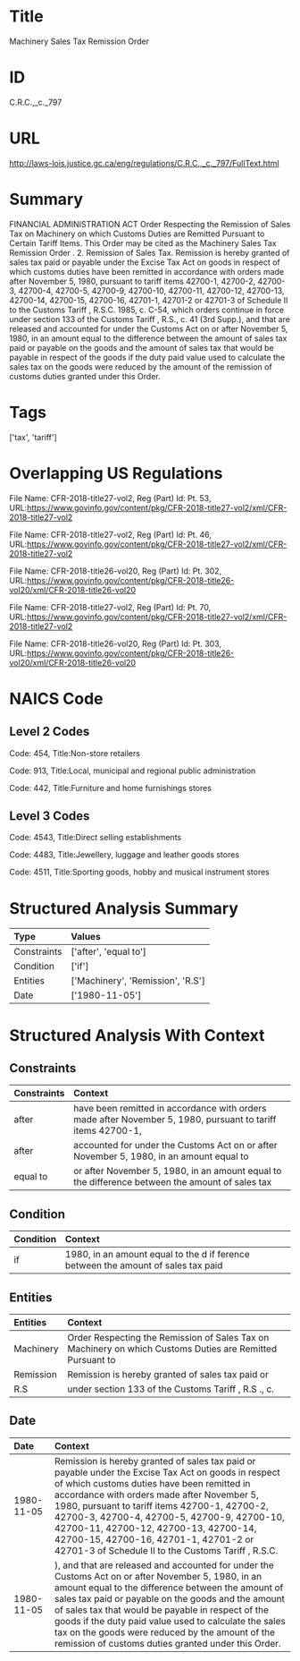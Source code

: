 # Title
Machinery Sales Tax Remission Order


# ID
C.R.C.,_c._797

# URL
http://laws-lois.justice.gc.ca/eng/regulations/C.R.C.,_c._797/FullText.html


# Summary
FINANCIAL ADMINISTRATION ACT Order Respecting the Remission of Sales Tax on Machinery on which Customs Duties are Remitted Pursuant to Certain Tariff Items.
This Order may be cited as the  Machinery Sales Tax Remission Order .
2. Remission of Sales Tax. Remission is hereby granted of sales tax paid or payable under the  Excise Tax Act  on goods in respect of which customs duties have been remitted in accordance with orders made after November 5, 1980, pursuant to tariff items 42700-1, 42700-2, 42700-3, 42700-4, 42700-5, 42700-9, 42700-10, 42700-11, 42700-12, 42700-13, 42700-14, 42700-15, 42700-16, 42701-1, 42701-2 or 42701-3 of Schedule II to the  Customs Tariff , R.S.C. 1985, c.
C-54, which orders continue in force under section 133 of the  Customs Tariff , R.S., c.
41 (3rd Supp.), and that are released and accounted for under the  Customs Act  on or after November 5, 1980, in an amount equal to the difference between the amount of sales tax paid or payable on the goods and the amount of sales tax that would be payable in respect of the goods if the duty paid value used to calculate the sales tax on the goods were reduced by the amount of the remission of customs duties granted under this Order.


# Tags
['tax', 'tariff']


# Overlapping US Regulations
File Name: CFR-2018-title27-vol2, Reg (Part) Id: Pt. 53, URL:https://www.govinfo.gov/content/pkg/CFR-2018-title27-vol2/xml/CFR-2018-title27-vol2

File Name: CFR-2018-title27-vol2, Reg (Part) Id: Pt. 46, URL:https://www.govinfo.gov/content/pkg/CFR-2018-title27-vol2/xml/CFR-2018-title27-vol2

File Name: CFR-2018-title26-vol20, Reg (Part) Id: Pt. 302, URL:https://www.govinfo.gov/content/pkg/CFR-2018-title26-vol20/xml/CFR-2018-title26-vol20

File Name: CFR-2018-title27-vol2, Reg (Part) Id: Pt. 70, URL:https://www.govinfo.gov/content/pkg/CFR-2018-title27-vol2/xml/CFR-2018-title27-vol2

File Name: CFR-2018-title26-vol20, Reg (Part) Id: Pt. 303, URL:https://www.govinfo.gov/content/pkg/CFR-2018-title26-vol20/xml/CFR-2018-title26-vol20




# NAICS Code
## Level 2 Codes
Code: 454, Title:Non-store retailers

Code: 913, Title:Local, municipal and regional public administration

Code: 442, Title:Furniture and home furnishings stores




## Level 3 Codes
Code: 4543, Title:Direct selling establishments

Code: 4483, Title:Jewellery, luggage and leather goods stores

Code: 4511, Title:Sporting goods, hobby and musical instrument stores







# Structured Analysis Summary
| Type        | Values                            |
|:------------|:----------------------------------|
| Constraints | ['after', 'equal to']             |
| Condition   | ['if']                            |
| Entities    | ['Machinery', 'Remission', 'R.S'] |
| Date        | ['1980-11-05']                    |


# Structured Analysis With Context
 


## Constraints
| Constraints   | Context                                                                                                     |
|:--------------|:------------------------------------------------------------------------------------------------------------|
| after         | have been remitted in accordance with orders made after November 5, 1980, pursuant to tariff items 42700-1, |
| after         | accounted for under the Customs Act on or after November 5, 1980, in an amount equal to                     |
| equal to      | or after November 5, 1980, in an amount equal to the difference between the amount of sales tax             |


## Condition
| Condition   | Context                                                                           |
|:------------|:----------------------------------------------------------------------------------|
| if          | 1980, in an amount equal to the d if ference between the amount of sales tax paid |


## Entities
| Entities   | Context                                                                                                   |
|:-----------|:----------------------------------------------------------------------------------------------------------|
| Machinery  | Order Respecting the Remission of Sales Tax on Machinery on which Customs Duties are Remitted Pursuant to |
| Remission  | Remission is hereby granted of sales tax paid or                                                          |
| R.S        | under section 133 of the Customs Tariff , R.S ., c.                                                       |


## Date
| Date       | Context                                                                                                                                                                                                                                                                                                                                                                                                                                   |
|:-----------|:------------------------------------------------------------------------------------------------------------------------------------------------------------------------------------------------------------------------------------------------------------------------------------------------------------------------------------------------------------------------------------------------------------------------------------------|
| 1980-11-05 | Remission is hereby granted of sales tax paid or payable under the  Excise Tax Act  on goods in respect of which customs duties have been remitted in accordance with orders made after November 5, 1980, pursuant to tariff items 42700-1, 42700-2, 42700-3, 42700-4, 42700-5, 42700-9, 42700-10, 42700-11, 42700-12, 42700-13, 42700-14, 42700-15, 42700-16, 42701-1, 42701-2 or 42701-3 of Schedule II to the  Customs Tariff , R.S.C. |
| 1980-11-05 | ), and that are released and accounted for under the  Customs Act  on or after November 5, 1980, in an amount equal to the difference between the amount of sales tax paid or payable on the goods and the amount of sales tax that would be payable in respect of the goods if the duty paid value used to calculate the sales tax on the goods were reduced by the amount of the remission of customs duties granted under this Order.  |


